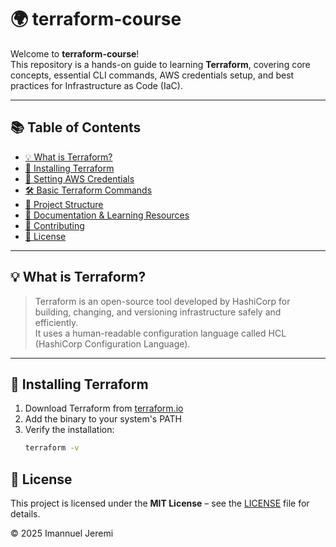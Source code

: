 # 🌍 terraform-course

Welcome to **terraform-course**!  
This repository is a hands-on guide to learning **Terraform**, covering core concepts, essential CLI commands, AWS credentials setup, and best practices for Infrastructure as Code (IaC).

---

## 📚 Table of Contents

- [💡 What is Terraform?](#-what-is-terraform)
- [🚀 Installing Terraform](#-installing-terraform)
- [🔐 Setting AWS Credentials](#-setting-aws-credentials)
- [🛠️ Basic Terraform Commands](#️-basic-terraform-commands)
- [📂 Project Structure](#-project-structure)
- [📄 Documentation & Learning Resources](#-documentation--learning-resources)
- [📢 Contributing](#-contributing)
- [📝 License](#-license)

---

## 💡 What is Terraform?

> Terraform is an open-source tool developed by HashiCorp for building, changing, and versioning infrastructure safely and efficiently.  
> It uses a human-readable configuration language called HCL (HashiCorp Configuration Language).

---

## 🚀 Installing Terraform

1. Download Terraform from [terraform.io](https://www.terraform.io/downloads.html)
2. Add the binary to your system's PATH
3. Verify the installation:
   ```bash
   terraform -v

## 📝 License

This project is licensed under the **MIT License** – see the [LICENSE](LICENSE) file for details.

© 2025 Imannuel Jeremi

